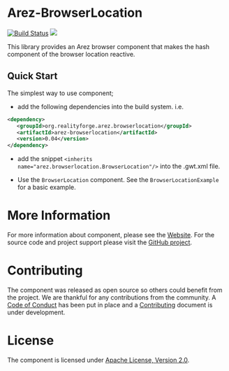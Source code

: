 # Arez-BrowserLocation

[![Build Status](https://secure.travis-ci.org/arez/arez-browserlocation.png?branch=master)](http://travis-ci.org/arez/arez-browserlocation)
[<img src="https://img.shields.io/maven-central/v/org.realityforge.arez.browserlocation/arez-browserlocation.svg?label=latest%20release"/>](http://search.maven.org/#search%7Cga%7C1%7Cg%3A%22org.realityforge.arez.browserlocation%22)

This library provides an Arez browser component that makes the hash component of the
browser location reactive.

## Quick Start

The simplest way to use component;

* add the following dependencies into the build system. i.e.

```xml
<dependency>
   <groupId>org.realityforge.arez.browserlocation</groupId>
   <artifactId>arez-browserlocation</artifactId>
   <version>0.04</version>
</dependency>
```

* add the snippet `<inherits name="arez.browserlocation.BrowserLocation"/>` into the .gwt.xml file.

* Use the `BrowserLocation` component. See the `BrowserLocationExample` for a basic example.

# More Information

For more information about component, please see the [Website](https://arez.github.io/arez-browserlocation). For the
source code and project support please visit the [GitHub project](https://github.com/arez/arez-browserlocation).

# Contributing

The component was released as open source so others could benefit from the project. We are thankful for any
contributions from the community. A [Code of Conduct](CODE_OF_CONDUCT.md) has been put in place and
a [Contributing](CONTRIBUTING.md) document is under development.

# License

The component is licensed under [Apache License, Version 2.0](LICENSE).

